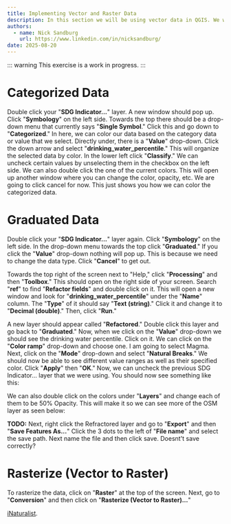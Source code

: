 ```yaml
---
title: Implementing Vector and Raster Data
description: In this section we will be using vector data in QGIS. We will then learn how to switch the data from vector to raster.
authors:
  - name: Nick Sandburg
    url: https://www.linkedin.com/in/nicksandburg/
date: 2025-08-20
---
```


::: warning
This exercise is a work in progress.
:::

<h1>Categorized Data</h1>
<p>Double click your "<b>SDG Indicator...</b>" layer. A new window should pop up. Click "<b>Symbology</b>" on the left side. Towards the top there should be a drop-down menu that currently says "<b>Single Symbol</b>." Click this and go down to "<b>Categorized</b>." In here, we can color our data based on the category data or value that we select. Directly under, there is a "<b>Value</b>" drop-down. Click the down arrow and select "<b>drinking_water_percentile</b>." This will organize the selected data by color. In the lower left click "<b>Classify</b>." We can uncheck certain values by unselecting them in the checkbox on the left side. We can also double click the one of the current colors. This will open up another window where you can change the color, opacity, etc. We are going to click cancel for now. This just shows you how we can color the categorized data.</p>

<h1>Graduated Data</h1>
<p>Double click your "<b>SDG Indicator...</b>" layer again. Click "<b>Symbology</b>" on the left side. In the drop-down menu towards the top click "<b>Graduated</b>." If you click the "<b>Value</b>" drop-down nothing will pop up. This is because we need to change the data type. Click "<b>Cancel</b>" to get out.</p>

<p>Towards the top right of the screen next to "Help," click "<b>Processing</b>" and then "<b>Toolbox</b>." This should open on the right side of your screen. Search "<b>ref</b>" to find "<b>Refactor fields</b>" and double click on it. This will open a new window and look for "<b>drinking_water_percentile</b>" under the "<b>Name</b>" column. The "<b>Type</b>" of it should say "<b>Text (string)</b>." Click it and change it to "<b>Decimal (double)</b>." Then, click "<b>Run</b>."</p>

<p>A new layer should appear called "<b>Refactored</b>." Double click this layer and go back to "<b>Graduated</b>." Now, when we click on the "<b>Value</b>" drop-down we should see the drinking water percentile. Click on it. We can click on the "<b>Color ramp</b>" drop-down and choose one. I am going to select Magma. Next, click on the "<b>Mode</b>" drop-down and select "<b>Natural Breaks</b>." We should now be able to see different value ranges as well as their specified color. Click "<b>Apply</b>" then "<b>OK</b>." Now, we can uncheck the previous SDG Indicator... layer that we were using. You should now see something like this:</p>

<p>We can also double click on the colors under "<b>Layers</b>" and change each of them to be 50% Opacity. This will make it so we can see more of the OSM layer as seen below:</p>

<p><b>TODO:</b> Next, right click the Refractored layer and go to "<b>Export</b>" and then "<b>Save Features As...</b>" Click the 3 dots to the left of "<b>File name</b>" and select the save path. Next name the file and then click save. Doesnt't save correctly?</p>

<h1>Rasterize (Vector to Raster)</h1>
<p>To rasterize the data, click on "<b>Raster</b>" at the top of the screen. Next, go to "<b>Conversion</b>" and then click on "<b>Rasterize (Vector to Raster)...</b>"</p>


<p>
<a href="https://www.inaturalist.org/"> iNaturalist</a>.
</p>